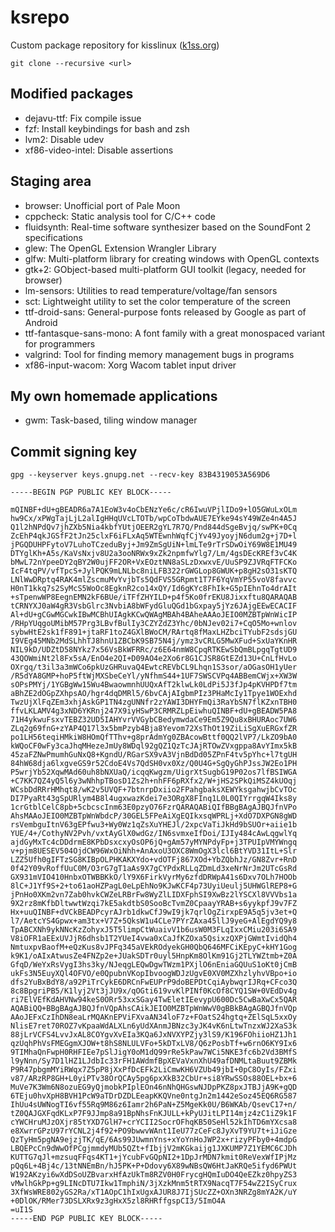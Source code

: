 # ksrepo
Custom package repository for kisslinux ([k1ss.org](https://k1ss.org))

`git clone --recursive <url>`

## Modified packages
* dejavu-ttf: Fix compile issue
* fzf: Install keybindings for bash and zsh
* lvm2: Disable udev
* xf86-video-intel: Disable assertions

## Staging area
* browser: Unofficial port of Pale Moon
* cppcheck: Static analysis tool for C/C++ code
* fluidsynth: Real-time software synthesizer based on the SoundFont 2 specifications
* glew: The OpenGL Extension Wrangler Library
* glfw: Multi-platform library for creating windows with OpenGL contexts
* gtk+2: GObject-based multi-platform GUI toolkit (legacy, needed for browser)
* lm-sensors: Utilities to read temperature/voltage/fan sensors
* sct: Lightweight utility to set the color temperature of the screen
* ttf-droid-sans: General-purpose fonts released by Google as part of Android
* ttf-fantasque-sans-mono: A font family with a great monospaced variant for programmers
* valgrind: Tool for finding memory management bugs in programs
* xf86-input-wacom: Xorg Wacom tablet input driver

## My own homemade applications
* gwm: Task-based, tiling window manager

## Commit signing key
`gpg --keyserver keys.gnupg.net --recv-key 83B4319053A569D6`

```
-----BEGIN PGP PUBLIC KEY BLOCK-----

mQINBF+dU+gBEADR6a7A1EoW3v4oCbENzYe6c/cR6IwuVPjlIDo9+lO5GWuLxOLm
hw9Cx/xPWgTajLjL2alIgHHqUVcLTOTb/wpCoTbdwAUE7EYke94sY49WZe4n4A5J
Q1l2hNPdQv7jhZXb5Nia4kbfYUtjOEER2gYL7R7Q/Pnd844dSgeBvjq/swPK+0Cq
ZcEhP4qkJGSfF2tJn25clxF6iFLxAq5WTEwnhWqfCjYv49JyoyjN6dum2g+j7D+l
jPGQDUHPFytoV7LuhoTCzeduByj+Jm9ZmSgUiN+lmLTe9rTrSDwOiY69W8E1MU49
DTYglKh+A5s/KaVsNxjv8U2a3ooNRWx9xZk2npmfwYlg7/Lm/4gsDEcKREf3vC4K
bMwL72nYpeeDY2qBY2W0ujFF2OR+VxEOztNN8aSLzDxwxvE/UuSP9ZJVRqFTFCKo
IcF4tqPV/vfTpcS+JylPQK9mLNLbc8niLFB322rGWGLop8GWUK+p8gH2sO31sKTQ
LNlWwDRptq4RAK4mlZscmuMvYvjbTs5QdFVS5GRpmt1T7F6YqVmYP55voV8favvc
H0nT1kkq7s2SyMcS5WoOc8EgknR2co14xQY/Id6gKYc8FhIk+G5pIEhnTo4drAIt
+sTpenwWP8EegnEMN2kF6BUe/iTFfZHYILD+p4f5Ko0frEKU8Jixxftu8QARAQAB
tCRNYXJ0aW4gR3VsbGlrc3NvbiA8bWFydGluQGd1bGxpay5jYz6JAjgEEwECACIF
Al+dU+gCGwMGCwkIBwMCBhUIAgkKCwQWAgMBAh4BAheAAAoJEIO0MZBTpWnWicIP
/RHpYUqgoUMibM57Prg3LBvfBulIy3CZYZdZ3Yhc/0bNJev02i7+CqO5Mo+wnlov
sybwHtE2sk1fF891+jtaRF1toZ4GXlBWoCM/RArtq8fMaxLHZbciTYubF2sdsjGU
I9VEg45MNb2MdSLhhTJ8hnU1ZBCbK9SB75N4j/ymz3vCRLG5MwXFud+SxUaYKnHR
NIL9kD/UDZtD58NYkz7x56VsBkWFRRc/z6E64nmW8CpqRTKEwSbQmBLpgqTgtUD9
43QOWmiNt2l8Fx5sA/EnO4e2QI+D09AO4e2Xo6r8G1CJSR8GtEZd13U+CnLfHvLo
OXrgq/t3il3a3mWCo6pkUzGHRuvaQ4EwtcREVbCL9Lhqn1S3sor/aOGasOH1yUer
/R5dYA8GMP+hoP5ftWjMXSbeCeYl/yNfhmS44+1UF7SWSCVPq4ABBemCWjx+XW3W
sOPsPMYj/1YGBgWw15Wu4BwaowmnhUUQxAfT2klwLk0LdPi5J3fJp4pKVHPDf7tm
aBhZE2dOGpZXhpsAO/hgr4dqDMRl5/6bvCAjAIgbmPIz3PHaMcIy1Tpye1WOExhd
TwzUjXlFqZEm3xhjAskGP1TN4zgUNNfr2zYAWI3DHYFmQi3RaYbSN7flKZxnTBH0
ffvLKLAMV4g3xND6YKRnj247X9iyHSwP3CRMRZLpEiwhuQINBF+dU+gBEADW5PA8
71H4ykwuFsxvTEBZ32UD5IAHYvrVVGybCBedymwdaCe9Em5Z9Qu8xBHURAoc7UW6
ZLq2g69fnG+zYAP4Q17l3x5bmPzyb4Bja8Yevom72XsThOt19ZiLiSgXuERGxfZR
po1LH56teqiHMkiW8HOmQfTThv+g8prAdmYg0ZBAcowBttf0QQ2lVP7/LkZO9bA0
kWQoCF0wFy3caJhqMHezeJmUy8WDql92gQZ1QzTcJAjRTOwZVxgppa8AvYImx5kB
45zaFZNwPmumhGuNxQ8+KgndU/RGarSX9vA3VjnBdDd05ZPnF4tv5pYhc+l7tgUH
84hW68dja6lxgveGS9r52CdoE4Vs7QdSH0vx0Xz/Q0U4G+SgQyGhPJssJW2Eo1PH
P5wrjYb52XqwMAd60uh8bNXUaQ/icqqKwgzm/UigrXtSugbG19P02os7lfBSIWGA
+C7KK7QZ4yQ5l6y3wNhhpTBosD1Zs2h+nhFF6pRXfx2/W+jHS2SPkQiMSZ4kUOqj
WCsbDdRRrHMhqt8/wK2v5UVQF+7btnrpDxiio2FPahgbaksXEWYksgahwjbCvTOc
DI7PyaRt43gSpURlym4B8l4ugxwazKdei7e3ORgX8FInq1L0L0QIYrrgqW4Iks8y
1crGtblCelC8pb+5cbcscInm63E0pzyO76FzrQARAQABiQIfBBgBAgAJBQJfnVPo
AhsMAAoJEIO0MZBTpWnWbdcP/30GEL5FPeAiXgEQIkxsqWPRLj+XdO7DXPGN8gWD
rsVembguItnV63gEPfwu3+Wy0Wz1qZsXuYHEJl/2xpcVaTiJkHd9bSUOr+aiie1b
YUE/4+/CothyNV2Pvh/vxtAyGlX0wdGz/IN6svmxeIfDoi/IJIy484cAwLqgwlYq
ajdGyMxTc4cDDdrmE8KPbDsxcxyOsOP6jQ+gAm57yMYNPdyFp+j3TPUIpVMYWngq
v+pjm8UESEV504OjdCW96WxOiNhh+AnAxoU3OXC8WmOgX3lcl6BtYVD31ItL+Slr
LZZ5Ufh0gIFTzSG8KIBpOLPHKAKXYdo+vdOTFj867XOd+YbZQbhJz/GN8Zvr+RnD
0f42Y09vRoffUuC0M/O3rG7gT1aAs9X7gCYPdxRLLqZDmLd3xeNrNrJm2UTcGsRd
GX931mVIO410HnbxOTWBBKkO/lY9X6FirkVyrMy6zfdDRWpA41s6Dxv7OLh7HOOb
8lC+J1Yf9S+2+to61aoHZPagL0eLpEhNo9KJwKCF4p73UyiUeulj5UHWGlREP8+G
jPnHo0XKm2vn7Zab0hvkCWZeLRBrFw8WyZlLIDXFphSI9XwBz2lYSCXl8VVVbs1a
9X2rz8mKfbDltwwtWzqi7kE5akdtbS0SooBcTvmZ0CpaayYRAB+s6yykpfJ9v7FZ
Hx+uuQINBF+dVCkBEADPcyrAJrb1dkwCfJ9wI9jk7qrlOgZirxpE9A5q5jv3et+Q
l7/AetcYS4Gpwx+am3tx+V7Z+5QksW1u4CLe7PYrZAxa45llJ9yeG+AlEgdYQ9y8
TpABCXNh9ykNNcKzZohyxJ5T5limpCtWuaivV1b6usW0M3FLqIxxCMiu203i6SA9
V8iOFR1aEExUVJjR6dhsb1T2YUeI4vwa0xCaJfKZOxa5QsixzQXPjGWmtIvidQh4
NmtuxpvBaofM+eQzKus8vJPFq345aVEkROdyekGH0QbQ646MFCiKEpyC+kHY1Gog
k9K1/oAIxAtwusZe4FNZp2e+JUakSDTr0uyl5HnpKm8OlKm91Gj2TLYWZtmb+Z0A
GfqD/WeYxRsVygI3hs3ky/NJeqgLEQwDgwTWzm1PXjlO6nEniaGQUuS1oKt0jCmB
ukFs3N5EuyXQl4OFVO/e0QpubnVKopIbvoogWDJzUgvE0XV0MZXhzlyhvVBpo+io
dfs2YuBxBdY8/a92PiTrCykE6DRCnFwEUPrP9doBEPDtCqiAybwqrIJRq+CFco3Q
8c8BpgriPB5/K1lyj2Vt3jJU9x/qOGti619vvKlPINf0KcOf8CYQ1SW+0VEdDv4g
ri7ElVEfKdAHVNw94keS0ORr53xxSGay4TwEletIEevypU600Dc5CwBaXwCx5QAR
AQABiQQ+BBgBAgAJBQJfnVQpAhsCAikJEIO0MZBTpWnWwV0gBBkBAgAGBQJfnVQp
AAoJEFxCzIhDN8eaLrMQAKnEPViFXvaAN34loF7z+FOatS24hgtq+ZElSqL5xxOy
NlisE7ret70ROZ7vKpaaWdALXLn6yUdXAnmJBNzc3yJK4vK6nLtwTnzxWJ2XaS3k
88jLrVCFS4LvvJxAL8COYgvXvEIa3KQa6JxNVXYPZjy3lS9/K196FOhiioHZ1Jh1
qzUqhPhVsFMEGgmXJOW+t8hS8NLULVFo+5kDTxLV8/Q6zPosbTf+w6rnO6KY9Ix6
9TIMhaQnFwpH0RHFIEe7pSlJigY0oM1dQ99rRe5kPaw7WCi5NKE3fc6b2Vd3BMfS
l9yNnn/Sy7D1lHZ1LJdbIc33rFH1AWdmfBpXEVaVxnXhU49afDNMLtaBuut9ZBMk
P9R47pbgmMYiRWqx7Z5pP8jXxPfDcEFk2LiCmwKH6VZUb49jbI+0pC8OyIs/FZxi
v87/ARzRP8GH+L0yiPTv38OrQCAy5pg6pxXkB32CbUr+si8YRwSSOs88OEL+bx+6
MuVe7K3Wm6N8ozuEG9yQjmobkPIplEOn46nNhQHGswNJDpPKZ8pxJTBJjA9K+gQD
6TEju0hvXpH8BVH1PcW9aTDrDZDLEeapKKQVne0ntgJn2m1442eSoz45EQ6RG587
IhUu4sUWNogTI6vf55Rq9M86z6Iamr2h6PaN+Z5MgeKk0U/B6WKAb/QsevC17+n/
tZ0QAJGXFqdKLxP7F9JJmp8a91BpNhsFnKJULL+kPyUJitLPI14mjz4zC1iZ9k1F
cYWCHruMJzOXjr85tYXD7GlH7+crYCII2SocrOFhqKB50SeHl52kIhTD6mYXcsa8
e8XwrrGPzU97rYCNL2j4f92+PO9bwwvWAnt1IeU77zCeFc8JyXvT9YU7t+iJiGze
QzTyHm5pgNA9ejzjTK/qE/6As99JUwmnYns+xYoYnHoJWP2x+rizyPFby0+4mdpG
LBQEPcCn9dWwOfPCgjmmdyMUb5QZt+fIbjjV2mKGkaijg1JXKUMP7Z1YEMC6CJDh
KUTTG7qJl+mzsuqFFqs4KT1+jYcubFvGQpNI2+1DpJrMDN7kmit0ReVexWfIPjMz
pQq6L+4Bj4c/13tNNEmBn/hJ5PK+P+Ddovy6X89wNBsQW6HtJaKRQe5ifyd6PWUt
W192AKzyi6wXdDSoUZBvarxHfAzUkTm8RZV0H0FrycgHQmIuDO4QeEZkz0hpyZS3
vMwlhGkPp+g9LINcDTU7Ikw1TmphiN/3jXzkMnm5tRTX9NacqT7F54wZ2ISyCrux
3XfWsWRE802yGS2Ra/xT1AOpC1hIxUgxAJUR8J7IjSUcZZ+OXn3NRZg8mYA2K/uY
+0DlOK/RMer73DSLXRx9z3gHxX5zl8RHRffgspCI3/5ImO4A
=uI1S
-----END PGP PUBLIC KEY BLOCK-----
```
